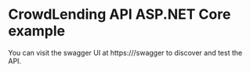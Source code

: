 # CrowdLending API ASP.NET Core example
You can visit the swagger UI at https://*<apiUrl>*/swagger to discover and test the API.